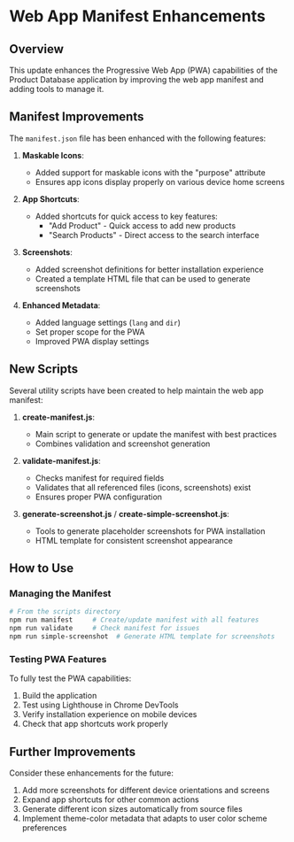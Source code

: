 # Web App Manifest Enhancements

## Overview

This update enhances the Progressive Web App (PWA) capabilities of the Product Database application by improving the web app manifest and adding tools to manage it.

## Manifest Improvements

The `manifest.json` file has been enhanced with the following features:

1. **Maskable Icons**:

   - Added support for maskable icons with the "purpose" attribute
   - Ensures app icons display properly on various device home screens

2. **App Shortcuts**:

   - Added shortcuts for quick access to key features:
     - "Add Product" - Quick access to add new products
     - "Search Products" - Direct access to the search interface

3. **Screenshots**:

   - Added screenshot definitions for better installation experience
   - Created a template HTML file that can be used to generate screenshots

4. **Enhanced Metadata**:
   - Added language settings (`lang` and `dir`)
   - Set proper scope for the PWA
   - Improved PWA display settings

## New Scripts

Several utility scripts have been created to help maintain the web app manifest:

1. **create-manifest.js**:

   - Main script to generate or update the manifest with best practices
   - Combines validation and screenshot generation

2. **validate-manifest.js**:

   - Checks manifest for required fields
   - Validates that all referenced files (icons, screenshots) exist
   - Ensures proper PWA configuration

3. **generate-screenshot.js** / **create-simple-screenshot.js**:
   - Tools to generate placeholder screenshots for PWA installation
   - HTML template for consistent screenshot appearance

## How to Use

### Managing the Manifest

```bash
# From the scripts directory
npm run manifest     # Create/update manifest with all features
npm run validate     # Check manifest for issues
npm run simple-screenshot  # Generate HTML template for screenshots
```

### Testing PWA Features

To fully test the PWA capabilities:

1. Build the application
2. Test using Lighthouse in Chrome DevTools
3. Verify installation experience on mobile devices
4. Check that app shortcuts work properly

## Further Improvements

Consider these enhancements for the future:

1. Add more screenshots for different device orientations and screens
2. Expand app shortcuts for other common actions
3. Generate different icon sizes automatically from source files
4. Implement theme-color metadata that adapts to user color scheme preferences
